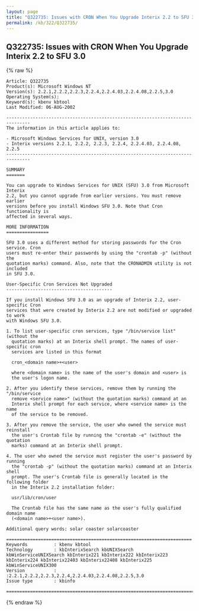 ```yaml
---
layout: page
title: "Q322735: Issues with CRON When You Upgrade Interix 2.2 to SFU 3.0"
permalink: /kb/322/Q322735/
---
```


## Q322735: Issues with CRON When You Upgrade Interix 2.2 to SFU 3.0

{% raw %}

	Article: Q322735
	Product(s): Microsoft Windows NT
	Version(s): 2.2.1,2.2.2,2.2.3,2.2.4,2.2.4.03,2.2.4.08,2.2.5,3.0
	Operating System(s): 
	Keyword(s): kbenv kbtool
	Last Modified: 06-AUG-2002
	
	-------------------------------------------------------------------------------
	The information in this article applies to:
	
	- Microsoft Windows Services for UNIX, version 3.0 
	- Interix versions 2.2.1, 2.2.2, 2.2.3, 2.2.4, 2.2.4.03, 2.2.4.08, 2.2.5 
	-------------------------------------------------------------------------------
	
	SUMMARY
	=======
	
	You can upgrade to Windows Services for UNIX (SFU) 3.0 from Microsoft Interix
	2.2, but you cannot upgrade from earlier versions. You must remove earlier
	versions before you install Windows SFU 3.0. Note that Cron functionality is
	affected in several ways.
	
	MORE INFORMATION
	================
	
	SFU 3.0 uses a different method for storing passwords for the Cron service. Cron
	users must re-enter their passwords by using the "crontab -p" (without the
	quotation marks) command. Also, note that the CRONADMIN utility is not included
	in SFU 3.0.
	
	User-Specific Cron Services Not Upgraded
	----------------------------------------
	
	If you install Windows SFU 3.0 as an upgrade of Interix 2.2, user-specific Cron
	services that were created by Interix 2.2 are not modified or upgraded to work
	with Windows SFU 3.0.
	
	1. To list user-specific cron services, type "/bin/service list" (without the
	  quotation marks) at an Interix shell prompt. The names of user-specific cron
	  services are listed in this format
	
	  cron_<domain name>+<user>
	
	  where <domain name> is the name of the user's domain and <user> is
	  the user's logon name.
	
	2. After you identify these services, remove them by running the "/bin/service
	  remove <service name>" (without the quotation marks) command at an
	  Interix shell prompt for each service, where <service name> is the name
	  of the service to be removed.
	
	3. After you remove the service, the user who owned the service must reinstall
	  the user's Crontab file by running the "crontab -e" (without the quotation
	  marks) command at an Interix shell prompt.
	
	4. The user who owned the service must register the user's password by running
	  the "crontab -p" (without the quotation marks) command at an Interix shell
	  prompt. The user's Crontab file is generally located in the following folder
	  in the Interix 2.2 installation folder:
	
	  usr/lib/cron/user
	
	  The Crontab file has the same name as the user's fully qualified domain name
	  (<domain name>+<user name>).
	
	Additional query words: solar coaster solarcoaster
	
	======================================================================
	Keywords          : kbenv kbtool 
	Technology        : kbInterixSearch kbUNIXSearch kbWinServiceUNIXSearch kbInterix221 kbInterix222 kbInterix223 kbInterix224 kbInterix22403 kbInterix22408 kbInterix225 kbWinServiceUNIX300
	Version           : :2.2.1,2.2.2,2.2.3,2.2.4,2.2.4.03,2.2.4.08,2.2.5,3.0
	Issue type        : kbinfo
	
	=============================================================================
	

{% endraw %}
